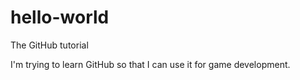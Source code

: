 # hello-world
The GitHub tutorial

I'm trying to learn GitHub so that I can use it for game development.
